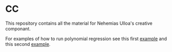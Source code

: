 # CC

This repository contains all the material for Nehemias Ulloa's creative componant.

For examples of how to run polynomial regression see this first [example](Examples.md) and this second [example](Examples2.md).